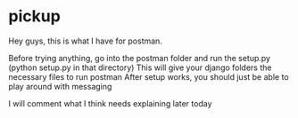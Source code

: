 # pickup

Hey guys, this is what I have for postman.

Before trying anything, go into the postman folder and run the setup.py (python setup.py in that directory)
This will give your django folders the necessary files to run postman
After setup works, you should just be able to play around with messaging

I will comment what I think needs explaining later today
